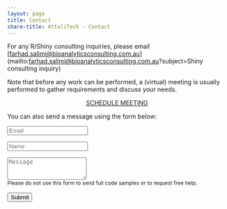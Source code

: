 ```yaml
---
layout: page
title: Contact
share-title: AttaliTech - Contact
---
```


For any R/Shiny consulting inquiries, please email [farhad.salimi@bioanalyticsconsulting.com.au](mailto:farhad.salimi@bioanalyticsconsulting.com.au?subject=Shiny consulting inquiry)

Note that before any work can be performed, a (virtual) meeting is usually performed to gather requirements and discuss your needs.

<div style="text-align: center;">
<a href="https://calendly.com/attalitech/meeting" class="schedule-btn actionbtn">
  <span class="far fa-calendar-check" aria-hidden="true"></span>
  SCHEDULE MEETING
</a>
</div>

You can also send a message using the form below:

<form action="https://formspree.io/dean@attalitech.com" method="POST" class="form" id="contact-form">
  <div class="row">
    <div class="col-6">
      <input type="email" name="_replyto" required="required" class="form-control input-lg" placeholder="Email" title="Email" style="margin-bottom: 15px;">
    </div>
    <div class="col-6">
      <input type="text" name="name" class="form-control input-lg" placeholder="Name" title="Name" style="margin-bottom: 15px;">
    </div>
  </div>
  <input type="hidden" name="_subject" value="New submission from attalitech.com">
  <textarea type="text" name="content" class="form-control input-lg" placeholder="Message" title="Message" required="required" rows="3"></textarea>
  <input type="text" name="_gotcha" style="display:none">
  <input type="hidden" name="_next" value="?message=Your message was sent successfully, thanks!" />
  
  <div style="font-size: 12px; margin-bottom: 15px;">Please do not use this form to send full code samples or to request free help.</div>
  
  <button type="submit" class="btn btn-lg btn-primary">Submit</button>
</form>
